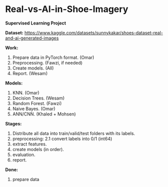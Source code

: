 # Real-vs-AI-in-Shoe-Imagery

**Supervised Learning Project**

**Dataset:**
https://www.kaggle.com/datasets/sunnykakar/shoes-dataset-real-and-ai-generated-images

**Work:**
1. Prepare data in PyTorch format. (Omar)
2. Preprocessing. (Fawzi, if needed)
3. Create models. (All)
4. Report. (Wesam)

**Models:**
1. KNN. (Omar)
2. Decision Trees. (Wesam)
3. Random Forest. (Fawzi)
4. Naive Bayes. (Omar)
5. ANN/CNN. (Khaled + Mohsen)

**Stages:**
1. Distribute all data into train/valid/test folders with its labels.
2. preprocessing: 
    2.1 convert labels into 0/1 (int64)
3. extract features. 
4. create models (in order).
5. evaluation.
6. report.

**Done:**
1. prepare data
